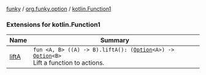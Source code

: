 [funky](../../index.md) / [org.funky.option](../index.md) / [kotlin.Function1](.)

### Extensions for kotlin.Function1

| Name | Summary |
|---|---|
| [liftA](lift-a.md) | `fun <A, B> ((A) -> B).liftA(): (`[`Option`](../-option/index.md)`<A>) -> `[`Option`](../-option/index.md)`<B>`<br>Lift a function to actions. |
